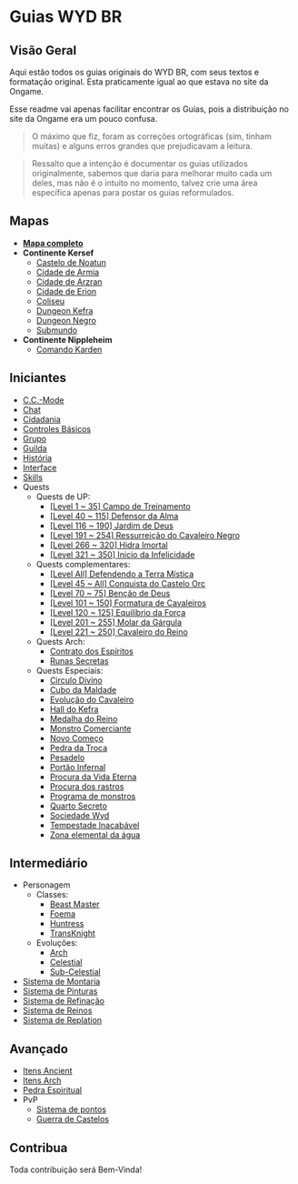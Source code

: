 # Guias WYD BR

## Visão Geral
Aqui estão todos os guias originais do WYD BR, com seus textos e formatação original.
Esta praticamente igual ao que estava no site da Ongame.

Esse readme vai apenas facilitar encontrar os Guias, pois a distribuição no site da Ongame era um pouco confusa.
>O máximo que fiz, foram as correções ortográficas (sim, tinham muitas) e alguns erros grandes que prejudicavam a leitura.

>Ressalto que a intenção é documentar os guias utilizados originalmente, sabemos que daria para melhorar muito cada um deles, mas não é o intuito no momento, talvez crie uma área específica apenas para postar os guias reformulados.

## Mapas

* [**Mapa completo**](.)
* **Continente Kersef**
	- [Castelo de Noatun](./Mapas/Castelo-de-Noatun.md)
	- [Cidade de Armia](./Mapas/Cidade-de-Armia.md)
	- [Cidade de Arzran](./Mapas/Cidade-de-Arzran)
	- [Cidade de Erion](./Mapas/Cidade-de-Erion.md)
	- [Coliseu](./Mapas/Coliseu.md)
	- [Dungeon Kefra](./Mapas/Dungeon-Kefra.md)
	- [Dungeon Negro](./Mapas/Dungeon-Negro)
	- [Submundo](./Mapas/Submundo(UnderWorld).md)
* **Continente Nippleheim**
	- [Comando Karden](./Mapas/Comando-Karden.md)

## Iniciantes

* [C.C.-Mode](https://github.com/RonierBastos/Coisas-de-Wyd/tree/master/Guias%20WYD%20BR/Iniciante/C.C.-Mode)
* [Chat](https://github.com/RonierBastos/Coisas-de-Wyd/tree/master/Guias%20WYD%20BR/Iniciante/Chat)
* [Cidadania](https://github.com/RonierBastos/Coisas-de-Wyd/tree/master/Guias%20WYD%20BR/Iniciante/Cidadania)
* [Controles Básicos](https://github.com/RonierBastos/Coisas-de-Wyd/tree/master/Guias%20WYD%20BR/Iniciante/Controles-Basicos)
* [Grupo](https://github.com/RonierBastos/Coisas-de-Wyd/tree/master/Guias%20WYD%20BR/Iniciante/Grupo)
* [Guilda](https://github.com/RonierBastos/Coisas-de-Wyd/tree/master/Guias%20WYD%20BR/Iniciante/Guilda)
* [História](https://github.com/RonierBastos/Coisas-de-Wyd/tree/master/Guias%20WYD%20BR/Iniciante/Historia)
* [Interface](https://github.com/RonierBastos/Coisas-de-Wyd/tree/master/Guias%20WYD%20BR/Iniciante/Interface)
* [Skills](https://github.com/RonierBastos/Coisas-de-Wyd/tree/master/Guias%20WYD%20BR/Iniciante/Skills)
* Quests
  - Quests de UP:
    - [[Level 1 ~ 35] Campo de Treinamento](https://github.com/RonierBastos/Coisas-de-Wyd/blob/master/Guias%20WYD%20BR/Iniciante/Quests/350%20Quests/Campo-de-Treinamento.md)
	- [[Level 40 ~ 115] Defensor da Alma](https://github.com/RonierBastos/Coisas-de-Wyd/blob/master/Guias%20WYD%20BR/Iniciante/Quests/350%20Quests/Defensor-da-Alma.md)
	- [[Level 116 ~ 190] Jardim de Deus](https://github.com/RonierBastos/Coisas-de-Wyd/blob/master/Guias%20WYD%20BR/Iniciante/Quests/350%20Quests/Jardim-de-Deus.md)
	- [[Level 191 ~ 254] Ressurreição do Cavaleiro Negro](https://github.com/RonierBastos/Coisas-de-Wyd/blob/master/Guias%20WYD%20BR/Iniciante/Quests/350%20Quests/Ressurreicao-do-Cavaleiro-Negro.md)
	- [[Level 266 ~ 320] Hidra Imortal](https://github.com/RonierBastos/Coisas-de-Wyd/blob/master/Guias%20WYD%20BR/Iniciante/Quests/350%20Quests/Hidra-Imortal.md)
	- [[Level 321 ~ 350] Inicio da Infelicidade](https://github.com/RonierBastos/Coisas-de-Wyd/blob/master/Guias%20WYD%20BR/Iniciante/Quests/350%20Quests/Inicio-da-Infelicidade.md)
  - Quests complementares:
	- [[Level All] Defendendo a Terra Mística](https://github.com/RonierBastos/Coisas-de-Wyd/blob/master/Guias%20WYD%20BR/Iniciante/Quests/350%20Quests/Defendendo-a-Terra-Mistica.md)
	- [[Level 45 ~ All] Conquista do Castelo Orc](https://github.com/RonierBastos/Coisas-de-Wyd/blob/master/Guias%20WYD%20BR/Iniciante/Quests/350%20Quests/Conquista-do-Castelo-Orc.md)
	- [[Level 70 ~ 75] Benção de Deus](https://github.com/RonierBastos/Coisas-de-Wyd/blob/master/Guias%20WYD%20BR/Iniciante/Quests/350%20Quests/Bencao-de-Deus.md)
	- [[Level 101 ~ 150] Formatura de Cavaleiros](https://github.com/RonierBastos/Coisas-de-Wyd/blob/master/Guias%20WYD%20BR/Iniciante/Quests/350%20Quests/Formatura-de-Cavaleiros.md)
	- [[Level 120 ~ 125] Equilíbrio da Força](https://github.com/RonierBastos/Coisas-de-Wyd/blob/master/Guias%20WYD%20BR/Iniciante/Quests/350%20Quests/Equilibrio-da-Forca.md)
	- [[Level 201 ~ 255] Molar da Gárgula](https://github.com/RonierBastos/Coisas-de-Wyd/blob/master/Guias%20WYD%20BR/Iniciante/Quests/350%20Quests/Molar-da-Gargula.md)
	- [[Level 221 ~ 250] Cavaleiro do Reino](https://github.com/RonierBastos/Coisas-de-Wyd/blob/master/Guias%20WYD%20BR/Iniciante/Quests/350%20Quests/Cavaleiro-do-Reino.md)
  - Quests Arch:
	- [Contrato dos Espíritos](https://github.com/RonierBastos/Coisas-de-Wyd/blob/master/Guias%20WYD%20BR/Iniciante/Quests/Quests%20Archs/Contrato-dos-Espiritos.md)
	- [Runas Secretas](https://github.com/RonierBastos/Coisas-de-Wyd/blob/master/Guias%20WYD%20BR/Iniciante/Quests/Quests%20Archs/Runas-Secretas.md)
  - Quests Especiais:
	- [Circulo Divino](https://github.com/RonierBastos/Coisas-de-Wyd/blob/master/Guias%20WYD%20BR/Iniciante/Quests/Quests%20Especiais/Circulo-Divino.md)
	- [Cubo da Maldade](https://github.com/RonierBastos/Coisas-de-Wyd/blob/master/Guias%20WYD%20BR/Iniciante/Quests/Quests%20Especiais/Cubo-da-Maldade.md)
	- [Evolução do Cavaleiro](https://github.com/RonierBastos/Coisas-de-Wyd/blob/master/Guias%20WYD%20BR/Iniciante/Quests/Quests%20Especiais/Evolucao-do-Cavaleiro.md)
	- [Hall do Kefra](https://github.com/RonierBastos/Coisas-de-Wyd/blob/master/Guias%20WYD%20BR/Iniciante/Quests/Quests%20Especiais/Hall-do-Kefra.md)
	- [Medalha do Reino](https://github.com/RonierBastos/Coisas-de-Wyd/blob/master/Guias%20WYD%20BR/Iniciante/Quests/Quests%20Especiais/Medalha-do-reino.md)
	- [Monstro Comerciante](https://github.com/RonierBastos/Coisas-de-Wyd/blob/master/Guias%20WYD%20BR/Iniciante/Quests/Quests%20Especiais/Monstro-comerciante.md)
	- [Novo Começo](https://github.com/RonierBastos/Coisas-de-Wyd/blob/master/Guias%20WYD%20BR/Iniciante/Quests/Quests%20Especiais/Novo-comeco.md)
	- [Pedra da Troca](https://github.com/RonierBastos/Coisas-de-Wyd/blob/master/Guias%20WYD%20BR/Iniciante/Quests/Quests%20Especiais/Pedra-da-Troca.md)
	- [Pesadelo](https://github.com/RonierBastos/Coisas-de-Wyd/blob/master/Guias%20WYD%20BR/Iniciante/Quests/Quests%20Especiais/Pesadelo.md)
	- [Portão Infernal](https://github.com/RonierBastos/Coisas-de-Wyd/blob/master/Guias%20WYD%20BR/Iniciante/Quests/Quests%20Especiais/Portao-Infernal.md)
	- [Procura da Vida Eterna](https://github.com/RonierBastos/Coisas-de-Wyd/blob/master/Guias%20WYD%20BR/Iniciante/Quests/Quests%20Especiais/Procura-da-vida-eterna.md)
	- [Procura dos rastros](https://github.com/RonierBastos/Coisas-de-Wyd/blob/master/Guias%20WYD%20BR/Iniciante/Quests/Quests%20Especiais/Procura-dos-Rastros.md)
	- [Programa de monstros](https://github.com/RonierBastos/Coisas-de-Wyd/blob/master/Guias%20WYD%20BR/Iniciante/Quests/Quests%20Especiais/Programa-de-Monstros.md)
	- [Quarto Secreto](https://github.com/RonierBastos/Coisas-de-Wyd/blob/master/Guias%20WYD%20BR/Iniciante/Quests/Quests%20Especiais/Quarto-Secreto.md)
	- [Sociedade Wyd](https://github.com/RonierBastos/Coisas-de-Wyd/blob/master/Guias%20WYD%20BR/Iniciante/Quests/Quests%20Especiais/Sociedade-Wyd.md)
	- [Tempestade Inacabável](https://github.com/RonierBastos/Coisas-de-Wyd/blob/master/Guias%20WYD%20BR/Iniciante/Quests/Quests%20Especiais/Tempestade-Inacabavel.md)
	- [Zona elemental da água](https://github.com/RonierBastos/Coisas-de-Wyd/blob/master/Guias%20WYD%20BR/Iniciante/Quests/Quests%20Especiais/Zona-Elemental-da-Agua.md)


## Intermediário

* Personagem
  - Classes:
  	- [Beast Master](https://github.com/RonierBastos/Coisas-de-Wyd/blob/master/Guias%20WYD%20BR/Intermediario/Personagem/BeastMaster.md)
    - [Foema](https://github.com/RonierBastos/Coisas-de-Wyd/blob/master/Guias%20WYD%20BR/Intermediario/Personagem/Foema.md)
	- [Huntress](https://github.com/RonierBastos/Coisas-de-Wyd/blob/master/Guias%20WYD%20BR/Intermediario/Personagem/Huntress.md)
	- [TransKnight](https://github.com/RonierBastos/Coisas-de-Wyd/blob/master/Guias%20WYD%20BR/Intermediario/Personagem/TransKnight.md)	
  - Evoluções:
	- [Arch](https://github.com/RonierBastos/Coisas-de-Wyd/blob/master/Guias%20WYD%20BR/Intermediario/Personagem/Arch.md)
	- [Celestial](https://github.com/RonierBastos/Coisas-de-Wyd/blob/master/Guias%20WYD%20BR/Intermediario/Personagem/Celestial.md)
	- [Sub-Celestial](https://github.com/RonierBastos/Coisas-de-Wyd/blob/master/Guias%20WYD%20BR/Intermediario/Sub-Celestial/README.md)
* [Sistema de Montaria](https://github.com/RonierBastos/Coisas-de-Wyd/blob/master/Guias%20WYD%20BR/Intermediario/Sistema-de-Montaria/README.md)
* [Sistema de Pinturas](https://github.com/RonierBastos/Coisas-de-Wyd/blob/master/Guias%20WYD%20BR/Intermediario/Sistema-de-Pintura/README.md)
* [Sistema de Refinação](https://github.com/RonierBastos/Coisas-de-Wyd/tree/master/Guias%20WYD%20BR/Intermediario/Sistema-de-Refinacao)
* [Sistema de Reinos](https://github.com/RonierBastos/Coisas-de-Wyd/tree/master/Guias%20WYD%20BR/Intermediario/Sistema-de-Reinos)
* [Sistema de Replation](https://github.com/RonierBastos/Coisas-de-Wyd/blob/master/Guias%20WYD%20BR/Intermediario/Sistema-de-Replation/README.md)


## Avançado

* [Itens Ancient](https://github.com/RonierBastos/Coisas-de-Wyd/tree/master/Guias%20WYD%20BR/Avan%C3%A7ado/Itens-Ancient)
* [Itens Arch](https://github.com/RonierBastos/Coisas-de-Wyd/tree/master/Guias%20WYD%20BR/Avan%C3%A7ado/Itens-Arch)
* [Pedra Espiritual](https://github.com/RonierBastos/Coisas-de-Wyd/tree/master/Guias%20WYD%20BR/Avan%C3%A7ado/Pedra-Espiritual)
* PvP
	- [Sistema de pontos](https://github.com/RonierBastos/Coisas-de-Wyd/tree/master/Guias%20WYD%20BR/Avan%C3%A7ado/PvP/Sistema-de-Pontos)
	- [Guerra de Castelos](https://github.com/RonierBastos/Coisas-de-Wyd/tree/master/Guias%20WYD%20BR/Avan%C3%A7ado/PvP/Guerra-de-Castelos)


## Contribua
Toda contribuição será Bem-Vinda!
